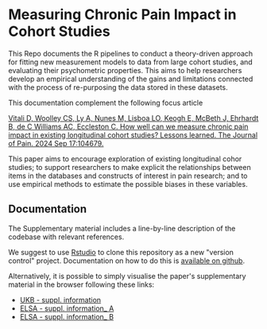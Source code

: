 # Measuring Chronic Pain Impact in Cohort Studies


This Repo documents the R pipelines to conduct a theory-driven approach for fitting new measurement models to data from large cohort studies, and evaluating their psychometric properties. This aims to help researchers develop an empirical understanding of the gains and limitations connected with the process of re-purposing the data stored in these datasets. 

This documentation complement the following focus article

[Vitali D, Woolley CS, Ly A, Nunes M, Lisboa LO, Keogh E, McBeth J, Ehrhardt B, de C Williams AC, Eccleston C. How well can we measure chronic pain impact in existing longitudinal cohort studies? Lessons learned. The Journal of Pain. 2024 Sep 17:104679.](https://www.sciencedirect.com/science/article/pii/S1526590024006412)

This paper aims to encourage exploration of existing longitudinal cohor studies; to support researchers to make explicit the relationships between items in the databases and constructs of interest in pain research; and to use empirical methods to estimate the possible biases in these variables.


## Documentation

The Supplementary material includes a line-by-line description of the codebase with relevant references. 

We suggest to use [Rstudio](https://posit.co/download/rstudio-desktop/) to clone this repository as a new "version control" project. Documentation on how to do this is [available on github](https://resources.github.com/github-and-rstudio/).

Alternatively, it is possible to simply visualise the paper's supplementary material in the browser following these links:

* [UKB - suppl. information](https://github.com/UCL/Pain.Impact.Measures/blob/main/UKB%20models/UKB_supp_info.md)
* [ELSA - suppl. information_ A](https://github.com/UCL/Pain.Impact.Measures/blob/main/ELSA%20Models/CFA-supplementary-material.md)
* [ELSA - suppl. information_ B](https://github.com/UCL/Pain.Impact.Measures/blob/main/ELSA%20Models/IRT-supplementary-materia.md)




